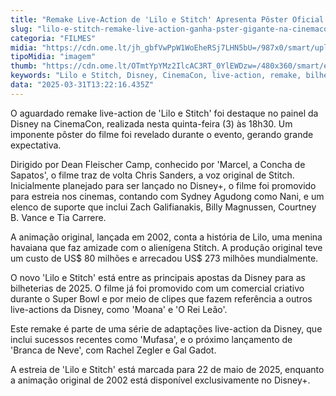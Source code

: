 ```yaml
---
title: "Remake Live-Action de 'Lilo e Stitch' Apresenta Pôster Oficial na CinemaCon"
slug: "lilo-e-stitch-remake-live-action-ganha-pster-gigante-na-cinemacon"
categoria: "FILMES"
midia: "https://cdn.ome.lt/jh_gbfVwPpW1WoEheRSj7LHN5bU=/987x0/smart/uploads/conteudo/fotos/imagem_2025-03-31_094902725.png"
tipoMidia: "imagem"
thumb: "https://cdn.ome.lt/OTmtYpYMz2IlcAC3RT_0YlEWDzw=/480x360/smart/extras/conteudos/imagem_2025-03-31_094725498.png"
keywords: "Lilo e Stitch, Disney, CinemaCon, live-action, remake, bilheteria"
data: "2025-03-31T13:22:16.435Z"
---
```


O aguardado remake live-action de 'Lilo e Stitch' foi destaque no painel da Disney na CinemaCon, realizada nesta quinta-feira (3) às 18h30. Um imponente pôster do filme foi revelado durante o evento, gerando grande expectativa. 

Dirigido por Dean Fleischer Camp, conhecido por 'Marcel, a Concha de Sapatos', o filme traz de volta Chris Sanders, a voz original de Stitch. Inicialmente planejado para ser lançado no Disney+, o filme foi promovido para estreia nos cinemas, contando com Sydney Agudong como Nani, e um elenco de suporte que inclui Zach Galifianakis, Billy Magnussen, Courtney B. Vance e Tia Carrere. 

A animação original, lançada em 2002, conta a história de Lilo, uma menina havaiana que faz amizade com o alienígena Stitch. A produção original teve um custo de US$ 80 milhões e arrecadou US$ 273 milhões mundialmente. 

O novo 'Lilo e Stitch' está entre as principais apostas da Disney para as bilheterias de 2025. O filme já foi promovido com um comercial criativo durante o Super Bowl e por meio de clipes que fazem referência a outros live-actions da Disney, como 'Moana' e 'O Rei Leão'. 

Este remake é parte de uma série de adaptações live-action da Disney, que inclui sucessos recentes como 'Mufasa', e o próximo lançamento de 'Branca de Neve', com Rachel Zegler e Gal Gadot. 

A estreia de 'Lilo e Stitch' está marcada para 22 de maio de 2025, enquanto a animação original de 2002 está disponível exclusivamente no Disney+.
